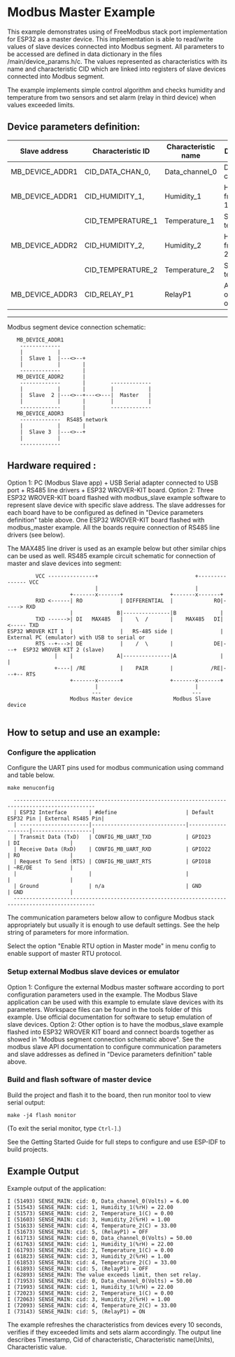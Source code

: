 # Modbus Master Example

This example demonstrates using of FreeModbus stack port implementation for ESP32 as a master device. 
This implementation is able to read/write values of slave devices connected into Modbus segment. All parameters to be accessed are defined in data dictionary in the files /main/device_params.h/c.
The values represented as characteristics with its name and characteristic CID which are linked into registers of slave devices connected into Modbus segment. 

The example implements simple control algorithm  and checks humidity and temperature from two sensors and set alarm (relay in third device) when values exceeded limits. 

Device parameters definition:
--------------------------------------------------------------------------------------------------
| Slave address       | Characteristic ID    | Characteristic name  | Description                |
| --------------------|----------------------|----------------------|----------------------------|
| MB_DEVICE_ADDR1     | CID_DATA_CHAN_0,     | Data_channel_0       | Data channel 1             |
| MB_DEVICE_ADDR1     | CID_HUMIDITY_1,      | Humidity_1           | Humidity from sensor 1     |
|                     | CID_TEMPERATURE_1    | Temperature_1        | Sensor 1 temperature       |
| MB_DEVICE_ADDR2     | CID_HUMIDITY_2,      | Humidity_2           | Humidity from sensor 2     |
|                     | CID_TEMPERATURE_2    | Temperature_2        | Sensor 2 temperature       |
| MB_DEVICE_ADDR3     | CID_RELAY_P1         | RelayP1              | Alarm Relay outputs on/off |
--------------------------------------------------------------------------------------------------

Modbus segment device connection schematic:
```
   MB_DEVICE_ADDR1
    -------------
    |           |   
    |  Slave 1  |---<>--+
    |           |       |
    -------------       |
   MB_DEVICE_ADDR2      |
    -------------       |        -------------
    |           |       |        |           |
    |  Slave  2 |---<>--+---<>---|  Master   |
    |           |       |        |           |
    -------------       |        -------------
   MB_DEVICE_ADDR3      |
    -------------  RS485 network
    |           |       |
    |  Slave 3  |---<>--+
    |           |
    -------------
```
    
## Hardware required :
Option 1:
PC (Modbus Slave app) + USB Serial adapter connected to USB port + RS485 line drivers + ESP32 WROVER-KIT board. 
Option 2:
Three ESP32 WROVER-KIT board flashed with modbus_slave example software to represent slave device with specific slave address. The slave addresses for each board have to be configured as defined in "Device parameters definition" table above.
One ESP32 WROVER-KIT board flashed with modbus_master example. All the boards require connection of RS485 line drivers (see below).

The MAX485 line driver is used as an example below but other similar chips can be used as well.
RS485 example circuit schematic for connection of master and slave devices into segment:
```
         VCC ---------------+                               +--------------- VCC
                            |                               |
                    +-------x-------+               +-------x-------+
         RXD <------| RO            | DIFFERENTIAL  |             RO|-----> RXD
                    |              B|---------------|B              |
         TXD ------>| DI   MAX485   |    \  /       |    MAX485   DI|<----- TXD
ESP32 WROVER KIT 1  |               |   RS-485 side |               |      External PC (emulator) with USB to serial or
         RTS --+--->| DE            |    /  \       |             DE|---+  ESP32 WROVER KIT 2 (slave)     
               |    |              A|---------------|A              |   |
               +----| /RE           |    PAIR       |            /RE|---+-- RTS
                    +-------x-------+               +-------x-------+
                            |                               |
                           ---                             --- 
                    Modbus Master device             Modbus Slave device
                           
```

## How to setup and use an example:

### Configure the application
Configure the UART pins used for modbus communication using command and table below.
```
make menuconfig
```

```
  ------------------------------------------------------------------------------------------------
  | ESP32 Interface       | #define                      | Default ESP32 Pin | External RS485 Pin|
  | ----------------------|------------------------------|-------------------|-------------------|
  | Transmit Data (TxD)   | CONFIG_MB_UART_TXD           | GPIO23            | DI                |
  | Receive Data (RxD)    | CONFIG_MB_UART_RXD           | GPIO22            | RO                | 
  | Request To Send (RTS) | CONFIG_MB_UART_RTS           | GPIO18            | ~RE/DE            |
  |                       |                              |                   |                   |
  | Ground                | n/a                          | GND               | GND               |
  ------------------------------------------------------------------------------------------------
```
The communication parameters below allow to configure Modbus stack appropriately but usually it is enough to use default settings.
See the help string of parameters for more information.

Select the option "Enable RTU option in Master mode" in menu config to enable support of master RTU protocol.

### Setup external Modbus slave devices or emulator
Option 1:
Configure the external Modbus master software according to port configuration parameters used in the example. The Modbus Slave application can be used with this example to emulate slave devices with its parameters. Workspace files can be found in the tools folder of this example. Use official documentation for software to setup emulation of slave devices.
Option 2:
Other option is to have the modbus_slave example flashed into ESP32 WROVER KIT board and connect boards together as showed in "Modbus segment connection schematic above". See the modbus slave API documentation to configure communication parameters and slave addresses as defined in "Device parameters definition" table above.

### Build and flash software of master device
Build the project and flash it to the board, then run monitor tool to view serial output:
```
make -j4 flash monitor
```

(To exit the serial monitor, type ``Ctrl-]``.)

See the Getting Started Guide for full steps to configure and use ESP-IDF to build projects.

## Example Output
Example output of the application:
```
I (51493) SENSE_MAIN: cid: 0, Data_channel_0(Volts) = 6.00
I (51543) SENSE_MAIN: cid: 1, Humidity_1(%rH) = 22.00
I (51573) SENSE_MAIN: cid: 2, Temperature_1(C) = 0.00
I (51603) SENSE_MAIN: cid: 3, Humidity_2(%rH) = 1.00
I (51633) SENSE_MAIN: cid: 4, Temperature_2(C) = 33.00
I (51673) SENSE_MAIN: cid: 5, (RelayP1) = OFF
I (61713) SENSE_MAIN: cid: 0, Data_channel_0(Volts) = 50.00
I (61763) SENSE_MAIN: cid: 1, Humidity_1(%rH) = 22.00
I (61793) SENSE_MAIN: cid: 2, Temperature_1(C) = 0.00
I (61823) SENSE_MAIN: cid: 3, Humidity_2(%rH) = 1.00
I (61853) SENSE_MAIN: cid: 4, Temperature_2(C) = 33.00
I (61893) SENSE_MAIN: cid: 5, (RelayP1) = OFF
I (62893) SENSE_MAIN: The value exceeds limit, then set relay.
I (71953) SENSE_MAIN: cid: 0, Data_channel_0(Volts) = 50.00
I (71993) SENSE_MAIN: cid: 1, Humidity_1(%rH) = 22.00
I (72023) SENSE_MAIN: cid: 2, Temperature_1(C) = 0.00
I (72063) SENSE_MAIN: cid: 3, Humidity_2(%rH) = 1.00
I (72093) SENSE_MAIN: cid: 4, Temperature_2(C) = 33.00
I (73143) SENSE_MAIN: cid: 5, (RelayP1) = ON

```
The example refreshes the characteristics from devices every 10 seconds, verifies if they exceeded limits and sets alarm accordingly. The output line describes Timestamp, Cid of characteristic, Characteristic name(Units), Characteristic value.


